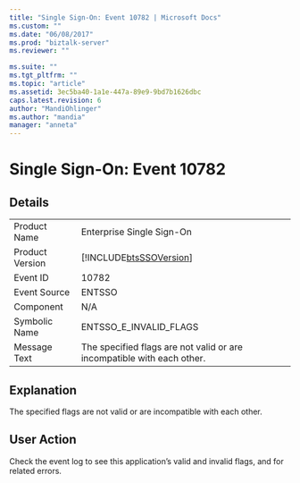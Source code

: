 ```yaml
---
title: "Single Sign-On: Event 10782 | Microsoft Docs"
ms.custom: ""
ms.date: "06/08/2017"
ms.prod: "biztalk-server"
ms.reviewer: ""

ms.suite: ""
ms.tgt_pltfrm: ""
ms.topic: "article"
ms.assetid: 3ec5ba40-1a1e-447a-89e9-9bd7b1626dbc
caps.latest.revision: 6
author: "MandiOhlinger"
ms.author: "mandia"
manager: "anneta"
---
```

# Single Sign-On: Event 10782
## Details  
  
|                 |                                                                        |
|-----------------|------------------------------------------------------------------------|
|  Product Name   |                       Enterprise Single Sign-On                        |
| Product Version |       [!INCLUDE[btsSSOVersion](../includes/btsssoversion-md.md)]       |
|    Event ID     |                                 10782                                  |
|  Event Source   |                                 ENTSSO                                 |
|    Component    |                                  N/A                                   |
|  Symbolic Name  |                         ENTSSO_E_INVALID_FLAGS                         |
|  Message Text   | The specified flags are not valid or are incompatible with each other. |
  
## Explanation  
 The specified flags are not valid or are incompatible with each other.  
  
## User Action  
 Check the event log to see this application’s valid and invalid flags, and for related errors.